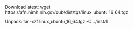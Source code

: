 Download latest:
wget https://afni.nimh.nih.gov/pub/dist/tgz/linux_ubuntu_16_64.tgz

Unpack:
tar -xzf linux_ubuntu_16_64.tgz -C ../install
